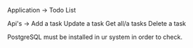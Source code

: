 Application -> Todo List

Api's -> 
Add a task
Update a task
Get all/a tasks
Delete a task

PostgreSQL must be installed in ur system in order to check.
